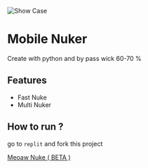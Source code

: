 ![Show Case](https://cdn.discordapp.com/attachments/1090081082373840989/1109313157807226950/image.png)

# Mobile Nuker

Create with python and by pass wick 60-70 %

## Features

- Fast Nuke
- Multi Nuker

## How to run ?

go to `replit` and fork this project

[Meoaw Nuke ( BETA )](https://replit.com/@noey-18y/Meoaw-Nuker-BETA?v=1)